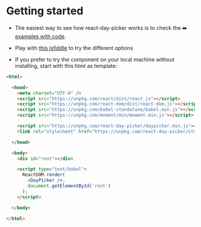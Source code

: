 # Getting started

* The easiest way to see how react-day-picker works is to check the ➡️ [examples with code](http://react-day-picker.js.org/examples).

* Play with [this jsfiddle](https://jsfiddle.net/gpbl/cggxvq6t/) to try the different options

* If you prefer to try the component on your local machine without installing, start with this html as template:

```html
<html>

  <head>
    <meta charset="UTF-8" />
    <script src="https://unpkg.com/react/dist/react.js"></script>
    <script src="https://unpkg.com/react-dom/dist/react-dom.js"></script>
    <script src="https://unpkg.com/babel-standalone/babel.min.js"></script>
    <script src="https://unpkg.com/moment/min/moment.min.js"></script>

    <script src="https://unpkg.com/react-day-picker/daypicker.min.js"></script>
    <link rel="stylesheet" href="https://unpkg.com/react-day-picker/style.css">

  </head>

  <body>
    <div id="root"></div>

    <script type="text/babel">
      ReactDOM.render(
        <DayPicker />, 
        document.getElementById('root') 
      );
    </script>

  </body>

</html>
```

